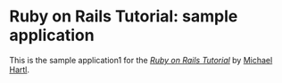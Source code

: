 # Ruby on Rails Tutorial: sample application

This is the sample application1 for
the [*Ruby on Rails Tutorial*](http://railstutorial.org/)
by [Michael Hartl](http://michaelhartl.com/).
